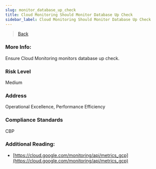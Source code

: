 ```yaml
---
slug: monitor_database_up_check
title: Cloud Monitoring Should Monitor Database Up Check
sidebar_label: Cloud Monitoring Should Monitor Database Up Check
---
```

> [Back](../../gcpmonitoringcompliance)

### More Info:
Ensure Cloud Monitoring monitors database up check.

### Risk Level
Medium

### Address
Operational Excellence, Performance Efficiency

### Compliance Standards
CBP

### Additional Reading:
- [https://cloud.google.com/monitoring/api/metrics_gcp](https://cloud.google.com/monitoring/api/metrics_gcp) 
